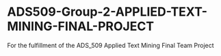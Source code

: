 # ADS509-Group-2-APPLIED-TEXT-MINING-FINAL-PROJECT
For the fulfillment of the ADS_509 Applied Text Mining Final Team Project
